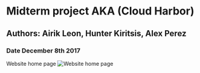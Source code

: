# Midterm project AKA (Cloud Harbor)
## Authors: Airik Leon, Hunter Kiritsis, Alex Perez
### Date December 8th 2017
Website home page
![Website home page](https://i.imgur.com/I2InKD1.png)

